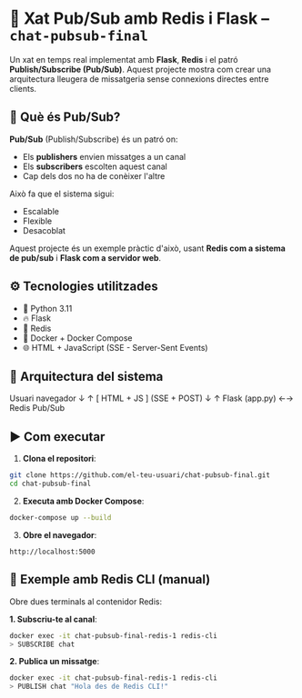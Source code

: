 # 💬 Xat Pub/Sub amb Redis i Flask – `chat-pubsub-final`

Un xat en temps real implementat amb **Flask**, **Redis** i el patró **Publish/Subscribe (Pub/Sub)**. Aquest projecte mostra com crear una arquitectura lleugera de missatgeria sense connexions directes entre clients.

## 📌 Què és Pub/Sub?

**Pub/Sub** (Publish/Subscribe) és un patró on:

- Els **publishers** envien missatges a un canal
- Els **subscribers** escolten aquest canal
- Cap dels dos no ha de conèixer l'altre

Això fa que el sistema sigui:
- Escalable
- Flexible
- Desacoblat

Aquest projecte és un exemple pràctic d'això, usant **Redis com a sistema de pub/sub** i **Flask com a servidor web**.

## ⚙️ Tecnologies utilitzades

- 🐍 Python 3.11
- 🔥 Flask
- 🧠 Redis
- 🐳 Docker + Docker Compose
- 🌐 HTML + JavaScript (SSE - Server-Sent Events)

## 🧱 Arquitectura del sistema

Usuari navegador
     ↓         ↑
  [ HTML + JS ] (SSE + POST)
       ↓         ↑
   Flask (app.py) ←→ Redis Pub/Sub

## ▶️ Com executar

1. **Clona el repositori**:

```bash
git clone https://github.com/el-teu-usuari/chat-pubsub-final.git
cd chat-pubsub-final
```

2. **Executa amb Docker Compose**:

```bash
docker-compose up --build
```

3. **Obre el navegador**:

```
http://localhost:5000
```

## 🔄 Exemple amb Redis CLI (manual)

Obre dues terminals al contenidor Redis:

**1. Subscriu-te al canal**:
```bash
docker exec -it chat-pubsub-final-redis-1 redis-cli
> SUBSCRIBE chat
```

**2. Publica un missatge**:
```bash
docker exec -it chat-pubsub-final-redis-1 redis-cli
> PUBLISH chat "Hola des de Redis CLI!"
```
